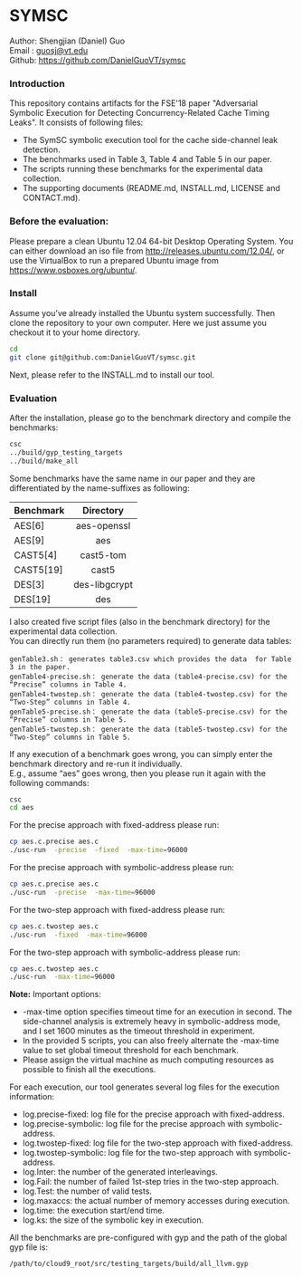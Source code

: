 # SYMSC
Author: Shengjian (Daniel) Guo  
Email : guosj@vt.edu  
Github: https://github.com/DanielGuoVT/symsc
### Introduction
This repository contains artifacts for the FSE'18 paper "Adversarial Symbolic Execution for 
Detecting Concurrency-Related Cache Timing Leaks". It consists of following files:  
* The SymSC symbolic execution tool for the cache side-channel leak detection.
* The benchmarks used in Table 3, Table 4 and Table 5 in our paper.
* The scripts running these benchmarks for the experimental data collection.
* The supporting documents (README.md, INSTALL.md, LICENSE and CONTACT.md).

### Before the evaluation: 
Please prepare a clean Ubuntu 12.04 64-bit Desktop Operating System. 
You can either download an iso file from http://releases.ubuntu.com/12.04/, or use the VirtualBox 
to run a prepared Ubuntu image from https://www.osboxes.org/ubuntu/.

### Install
Assume you’ve already installed the Ubuntu system successfully.
Then clone the repository to your own computer. Here we just assume you 
checkout it to your home directory.
``` bash
cd
git clone git@github.com:DanielGuoVT/symsc.git
``` 
Next, please refer to the INSTALL.md to install our tool.

### Evaluation
After the installation, please go to the benchmark directory and compile the benchmarks:
``` bash
csc
../build/gyp_testing_targets
../build/make_all
```

Some benchmarks have the same name in our paper and they are differentiated by the
name-suffixes as following:

| Benchmark     | Directory     |
| ------------- |:-------------:|
| AES\[6\]      | aes-openssl   |
| AES\[9\]      | aes           |
|CAST5\[4\]     | cast5-tom     |
|CAST5\[19\]    | cast5         |
|DES\[3\]       | des-libgcrypt |
|DES\[19\]      | des           |

I also created five script files (also in the benchmark directory) for the experimental data collection.  
You can directly run them (no parameters required) to generate data tables:  
```
genTable3.sh： generates table3.csv which provides the data  for Table 3 in the paper.  
genTable4-precise.sh： generate the data (table4-precise.csv) for the “Precise” columns in Table 4.  
genTable4-twostep.sh： generate the data (table4-twostep.csv) for the “Two-Step” columns in Table 4.  
genTable5-precise.sh： generate the data (table5-precise.csv) for the “Precise” columns in Table 5.  
genTable5-twostep.sh： generate the data (table5-twostep.csv) for the “Two-Step” columns in Table 5.  
```

If any execution of a benchmark goes wrong, you can simply enter the benchmark directory and re-run it individually.  
E.g., assume “aes” goes wrong, then you please run it again with the following commands: 
``` bash
csc
cd aes
```

For the precise approach with fixed-address please run:
``` bash
cp aes.c.precise aes.c
./usc-run  -precise  -fixed  -max-time=96000
```

For the precise approach with symbolic-address please run:
``` bash
cp aes.c.precise aes.c
./usc-run  -precise  -max-time=96000
```

For the two-step approach with fixed-address please run:
``` bash
cp aes.c.twostep aes.c
./usc-run  -fixed  -max-time=96000
```

For the two-step approach with symbolic-address please run:
``` bash
cp aes.c.twostep aes.c
./usc-run  -max-time=96000
```

__Note:__ 
Important options:
* -max-time option specifies timeout time for an execution in second. The side-channel analysis is extremely heavy in symbolic-address mode, and I set 1600 minutes as the timeout threshold in experiment.
* In the provided 5 scripts, you can also freely alternate the -max-time value to set global timeout threshold for each benchmark.
* Please assign the virtual machine as much computing resources as possible to finish all the executions.

For each execution, our tool generates several log files for the execution information:
* log.precise-fixed: log file for the precise approach with fixed-address.
* log.precise-symbolic: log file for the precise approach with symbolic-address.
* log.twostep-fixed: log file for the two-step approach with fixed-address.
* log.twostep-symbolic: log file for the two-step approach with symbolic-address.
* log.Inter: the number of the generated interleavings.
* log.Fail: the number of failed 1st-step tries in the two-step approach.
* log.Test: the number of valid tests.
* log.maxaccs: the actual number of memory accesses during execution.
* log.time: the execution start/end time.
* log.ks: the size of the symbolic key in execution.


All the benchmarks are pre-configured with gyp and the path of the global gyp file is:
```bash
/path/to/cloud9_root/src/testing_targets/build/all_llvm.gyp
```
